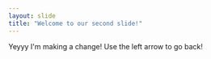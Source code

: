 ```yaml
---
layout: slide
title: "Welcome to our second slide!"
---
```

Yeyyy I'm making a change!
Use the left arrow to go back!
